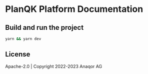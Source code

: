 # PlanQK Platform Documentation

## Build and run the project

```bash
yarn && yarn dev
```

## License

Apache-2.0 | Copyright 2022-2023 Anaqor AG
